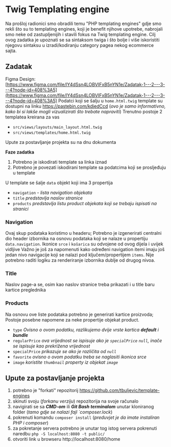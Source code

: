 # Twig Templating engine
Na prošloj radionici smo obradili temu "PHP templating engines" gdje smo rekli što su to templating engines, koji je benefit njihove upotrebe, nabrojali smo neke od zastupljenijih i stavili fokus na Twig templating engine. Cilj ovog zadatka je upoznati se sa sintaksom twiga i što bolje i više iskoristiti njegovu sintaksu u izradi/kodiranju category pagea nekog ecommerce sajta.

## Zadatak
Figma Design: [https://www.figma.com/file/lY4dSsn4LOBVIFxB5nYN1e/Zadatak-1---2---3---4?node-id=408%3A5](https://www.figma.com/file/lY4dSsn4LOBVIFxB5nYN1e/Zadatak-1---2---3---4?node-id=408%3A5)
Podatci koji se šalju u `home.html.twig` template su dostupni na linku https://pastebin.com/kdjedCcd (_ovo je samo informativno, kako bi si lakše mogli vizualizirati što trebate napraviti_)
Trenutno postoje 2 templatea kreirana za vas
- `src/views/layouts/main_layout.html.twig`
- `src/views/templates/home.html.twig`

Upute za postavljanje projekta su na dnu dokumenta

**Faze zadatka**
1. Potrebno je iskodirati template sa linka iznad
2. Potrebno je povezati iskodirani template sa podatcima koji se prosljeđuju u template

U template se šalje `data` objekt koji ima 3 propertija
- `navigation` - _lista navigation objekata_
- `title` _predstavlja naslov stranice_
- `products` _predstavlja listu product objekata koji se trebaju ispisati na stranici_

### Navigation
Ovaj skup podataka koristimo u headeru; Potrebno je izgenerirati centralni dio header izbornika na osnovu podataka koji se nalaze u propertiju `data.navigation`.
Ikonice `srce` i `košarica` su odvojene od ovog dijela i uvijek vidljive
Važno je još za napomenuti kako određeni navigation itemi imaju još jedan nivo navigacije koji se nalazi pod ključem/propertijem `items`. Nije potrebno raditi logiku za renderiranje izbornika dublje od drugog nivoa.

### Title
Naslov page-a se, osim kao naslov stranice treba prikazati i u title baru kartice preglednika

### Products
Na osnovu ove liste podataka potrebno je generirati kartice proizvoda; Postoje posebne napomene za neke propertije objekat product.
- `type` _Ovisno o ovom podatku, razlikujemo dvije vrste kartica **default** i **bundle**_
- `regularPrice` _ova vrijednost se ispisuje ako je `specialPrice` `null`, inače se ispisuje kao prekrižena vrijednost_
- `specialPrice` _prikazuje se ako je različita od `null`_
- `favorite` _ovisno o ovom podatku treba se naglasiti ikonica srce_
- `image` _koristite `thumbnail` property iz objekat `image`_

## Upute za postavljanje projekta
1. potrebno je "forkati" repozitorij https://github.com/tbuljevic/template-engines
2. skinuti svoju (_forkanu verziju_) repozitorija na svoje računalo
3. navigirati se sa _**CMD-om**_ ili _**Git Bash terminalom**_ unutar kloniranog folder (_tamo gdje se nalazi fajl `composer.lock_)
4. pokrenuti komandu `composer install` (_preduvjet je da imate instaliran PHP i composer_)
5. za pokretanje servera potrebno je unutar tog istog servera pokrenuti naredbu `php -S localhost:8080 -t public/`
6. otvoriti link u browseru http://localhost:8080/home